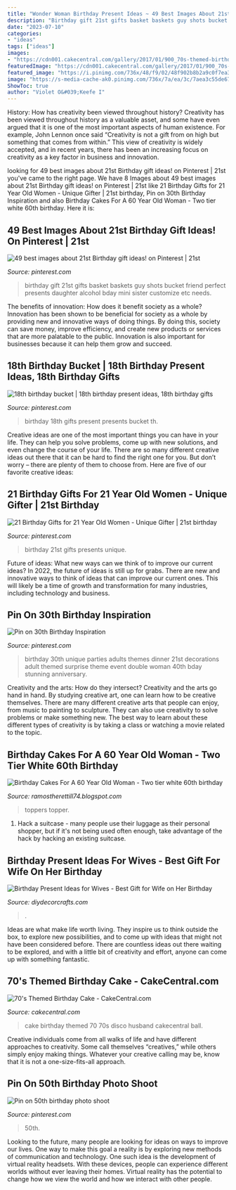 ```yaml
---
title: "Wonder Woman Birthday Present Ideas ~ 49 Best Images About 21st Birthday Gift Ideas! On Pinterest"
description: "Birthday gift 21st gifts basket baskets guy shots bucket friend perfect presents daughter alcohol bday mini sister customize etc needs"
date: "2023-07-10"
categories:
- "ideas"
tags: ["ideas"]
images:
- "https://cdn001.cakecentral.com/gallery/2017/01/900_70s-themed-birthday-cake-947304wK9RX.JPG"
featuredImage: "https://cdn001.cakecentral.com/gallery/2017/01/900_70s-themed-birthday-cake-947304wK9RX.JPG"
featured_image: "https://i.pinimg.com/736x/48/f9/02/48f902b8b2a9c0f7ea3dc7fea77d87e5--milestone-birthdays-th-birthday-presents.jpg"
image: "https://s-media-cache-ak0.pinimg.com/736x/7a/ea/3c/7aea3c55de678d1402f85298120b219b--birthday-gift-baskets-st-birthday-gifts.jpg"
ShowToc: true
author: "Violet O&#039;Keefe I"
---
```



History: How has creativity been viewed throughout history?
Creativity has been viewed throughout history as a valuable asset, and some have even argued that it is one of the most important aspects of human existence. For example, John Lennon once said “Creativity is not a gift from on high but something that comes from within.” This view of creativity is widely accepted, and in recent years, there has been an increasing focus on creativity as a key factor in business and innovation.

	

		
looking for 49 best images about 21st Birthday gift ideas! on Pinterest | 21st you've came to the right page. We have 8 Images about 49 best images about 21st Birthday gift ideas! on Pinterest | 21st like 21 Birthday Gifts for 21 Year Old Women - Unique Gifter | 21st birthday, Pin on 30th Birthday Inspiration and also Birthday Cakes For A 60 Year Old Woman - Two tier white 60th birthday. Here it is:
		
    
## 49 Best Images About 21st Birthday Gift Ideas! On Pinterest | 21st

<img loading=lazy src="https://s-media-cache-ak0.pinimg.com/736x/7a/ea/3c/7aea3c55de678d1402f85298120b219b--birthday-gift-baskets-st-birthday-gifts.jpg" onerror="this.onerror=null;this.src='https://tse4.mm.bing.net/th?id=OIP.D9VpoN38vzOg_IlYQZzBNAHaJ3&amp;pid=15.1';" alt="49 best images about 21st Birthday gift ideas! on Pinterest | 21st">

_Source: pinterest.com_

>birthday gift 21st gifts basket baskets guy shots bucket friend perfect presents daughter alcohol bday mini sister customize etc needs. 

	

The benefits of innovation: How does it benefit society as a whole?
Innovation has been shown to be beneficial for society as a whole by providing new and innovative ways of doing things. By doing this, society can save money, improve efficiency, and create new products or services that are more palatable to the public. Innovation is also important for businesses because it can help them grow and succeed.

    
## 18th Birthday Bucket | 18th Birthday Present Ideas, 18th Birthday Gifts

<img loading=lazy src="https://i.pinimg.com/736x/48/f9/02/48f902b8b2a9c0f7ea3dc7fea77d87e5--milestone-birthdays-th-birthday-presents.jpg" onerror="this.onerror=null;this.src='https://tse3.mm.bing.net/th?id=OIP.ZjTjJUMCLHVei4DsSCxhIAHaJ3&amp;pid=15.1';" alt="18th birthday bucket | 18th birthday present ideas, 18th birthday gifts">

_Source: pinterest.com_

>birthday 18th gifts present presents bucket th. 

	

Creative ideas are one of the most important things you can have in your life. They can help you solve problems, come up with new solutions, and even change the course of your life. There are so many different creative ideas out there that it can be hard to find the right one for you. But don’t worry – there are plenty of them to choose from. Here are five of our favorite creative ideas: 

    
## 21 Birthday Gifts For 21 Year Old Women - Unique Gifter | 21st Birthday

<img loading=lazy src="https://i.pinimg.com/736x/40/29/26/4029263d4dadfb7f9c721927571d8e13.jpg" onerror="this.onerror=null;this.src='https://tse3.mm.bing.net/th?id=OIP.j6sjXCPRrSAetS9UFGT7EQHaO0&amp;pid=15.1';" alt="21 Birthday Gifts for 21 Year Old Women - Unique Gifter | 21st birthday">

_Source: pinterest.com_

>birthday 21st gifts presents unique. 

	

Future of ideas: What new ways can we think of to improve our current ideas?
In 2022, the future of ideas is still up for grabs. There are new and innovative ways to think of ideas that can improve our current ones. This will likely be a time of growth and transformation for many industries, including technology and business.

    
## Pin On 30th Birthday Inspiration

<img loading=lazy src="https://i.pinimg.com/736x/bd/2e/04/bd2e04353ad3cb7fdae7a3efdda241fe--unique-birthday-party-ideas-th-birthday-parties.jpg" onerror="this.onerror=null;this.src='https://tse4.mm.bing.net/th?id=OIP.pXibzKJu8JZ6K09u_d9bOAHaOq&amp;pid=15.1';" alt="Pin on 30th Birthday Inspiration">

_Source: pinterest.com_

>birthday 30th unique parties adults themes dinner 21st decorations adult themed surprise theme event double woman 40th bday stunning anniversary. 

	

Creativity and the arts: How do they intersect?
Creativity and the arts go hand in hand. By studying creative art, one can learn how to be creative themselves. There are many different creative arts that people can enjoy, from music to painting to sculpture. They can also use creativity to solve problems or make something new. The best way to learn about these different types of creativity is by taking a class or watching a movie related to the topic.

    
## Birthday Cakes For A 60 Year Old Woman - Two Tier White 60th Birthday

<img loading=lazy src="https://i.pinimg.com/originals/ba/26/db/ba26db3ccef0cc3b74defa56173fc37a.jpg" onerror="this.onerror=null;this.src='https://tse1.mm.bing.net/th?id=OIP.EFUMVC2zDB5itQWMBhzy2QHaJ4&amp;pid=15.1';" alt="Birthday Cakes For A 60 Year Old Woman - Two tier white 60th birthday">

_Source: ramostherettill74.blogspot.com_

>toppers topper. 

	

1. Hack a suitcase - many people use their luggage as their personal shopper, but if it's not being used often enough, take advantage of the hack by hacking an existing suitcase.

    
## Birthday Present Ideas For Wives - Best Gift For Wife On Her Birthday

<img loading=lazy src="https://diydecorcrafts.com/wp-content/uploads/2019/08/25_BEAUTIFUL_BIRTHDAY_GIFTS_FOR_WIVES_-1-16.jpg" onerror="this.onerror=null;this.src='https://tse4.mm.bing.net/th?id=OIP.StpeVD6nK3Eib-5H269WkwHaNK&amp;pid=15.1';" alt="Birthday Present Ideas for Wives - Best Gift for Wife on Her Birthday">

_Source: diydecorcrafts.com_

>. 

	

Ideas are what make life worth living. They inspire us to think outside the box, to explore new possibilities, and to come up with ideas that might not have been considered before. There are countless ideas out there waiting to be explored, and with a little bit of creativity and effort, anyone can come up with something fantastic.

    
## 70&#039;s Themed Birthday Cake - CakeCentral.com

<img loading=lazy src="https://cdn001.cakecentral.com/gallery/2017/01/900_70s-themed-birthday-cake-947304wK9RX.JPG" onerror="this.onerror=null;this.src='https://tse3.mm.bing.net/th?id=OIP.JI9UNTo7JeP0G00BduVL_AHaJ4&amp;pid=15.1';" alt="70&#039;s Themed Birthday Cake - CakeCentral.com">

_Source: cakecentral.com_

>cake birthday themed 70 70s disco husband cakecentral ball. 

	

Creative individuals come from all walks of life and have different approaches to creativity. Some call themselves “creatives,” while others simply enjoy making things. Whatever your creative calling may be, know that it is not a one-size-fits-all approach.

    
## Pin On 50th Birthday Photo Shoot

<img loading=lazy src="https://i.pinimg.com/736x/54/5c/44/545c4490888151f80e59c037f2f97271.jpg" onerror="this.onerror=null;this.src='https://tse4.mm.bing.net/th?id=OIP.A2XUfWYq5QNz-Iq-vc2XCAHaLH&amp;pid=15.1';" alt="Pin on 50th birthday photo shoot">

_Source: pinterest.com_

>50th. 

	

Looking to the future, many people are looking for ideas on ways to improve our lives. One way to make this goal a reality is by exploring new methods of communication and technology. One such idea is the development of virtual reality headsets. With these devices, people can experience different worlds without ever leaving their homes. Virtual reality has the potential to change how we view the world and how we interact with other people.

